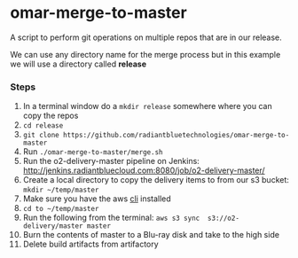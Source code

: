 # omar-merge-to-master
A script to perform git operations on multiple repos that are in our release.  

We can use any directory name for the merge process but in this example we will use a directory called **release**

### Steps
1. In a terminal window do a `mkdir release` somewhere where you can copy the repos
2. `cd release`
3. `git clone https://github.com/radiantbluetechnologies/omar-merge-to-master`
4. Run `./omar-merge-to-master/merge.sh`
5. Run the o2-delivery-master pipeline on Jenkins: http://jenkins.radiantbluecloud.com:8080/job/o2-delivery-master/
6. Create a local directory to copy the delivery items to from our s3 bucket: `mkdir ~/temp/master`
7. Make sure you have the aws [cli](http://docs.aws.amazon.com/cli/latest/userguide/installing.html) installed
8. `cd to ~/temp/master`
9. Run the following from the terminal: `aws s3 sync  s3://o2-delivery/master master`
10. Burn the contents of master to a Blu-ray disk and take to the high side
11. Delete build artifacts from artifactory
